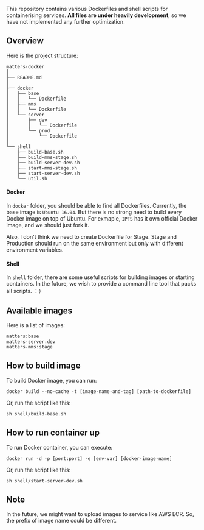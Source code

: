 This repository contains various Dockerfiles and shell scripts for containerising services. **All files are under heavily development**, so we have not implemented any further optimization.

## Overview ##

Here is the project structure:

```
matters-docker
│
├── README.md
│
├── docker
│   ├── base
│   │   └── Dockerfile
│   ├── mms
│   │   └── Dockerfile
│   └── server
│       ├── dev
│       │   └── Dockerfile
│       └── prod
│           └── Dockerfile
│
└── shell
    ├── build-base.sh
    ├── build-mms-stage.sh    
    ├── build-server-dev.sh
    ├── start-mms-stage.sh
    ├── start-server-dev.sh
    └── util.sh

```

#### Docker ####
In `docker` folder, you should be able to find all Dockerfiles. Currently, the base image is `Ubuntu 16.04`. But there is no strong need to build every Docker image on top of Ubuntu. For exmaple, `IPFS` has it own official Docker image, and we should just fork it.

Also, I don't think we need to create Dockerfile for Stage. Stage and Production should run on the same environment but only with different environment variables.

#### Shell ####
In `shell` folder, there are some useful scripts for building images or starting containers. In the future, we wish to provide a command line tool that packs all scripts. ：）

## Available images ##
Here is a list of images:

```
matters:base
matters-server:dev
matters-mms:stage
```

## How to build image ##
To build Docker image, you can run:

```
docker build --no-cache -t [image-name-and-tag] [path-to-dockerfile]
```

Or, run the script like this:

```
sh shell/build-base.sh
```

## How to run container up ##
To run Docker container, you can execute:

```
docker run -d -p [port:port] -e [env-var] [docker-image-name]
```

Or, run the script like this:

```
sh shell/start-server-dev.sh
```

## Note ##
In the future, we might want to upload images to service like AWS ECR. So, the prefix of image name could be different.
